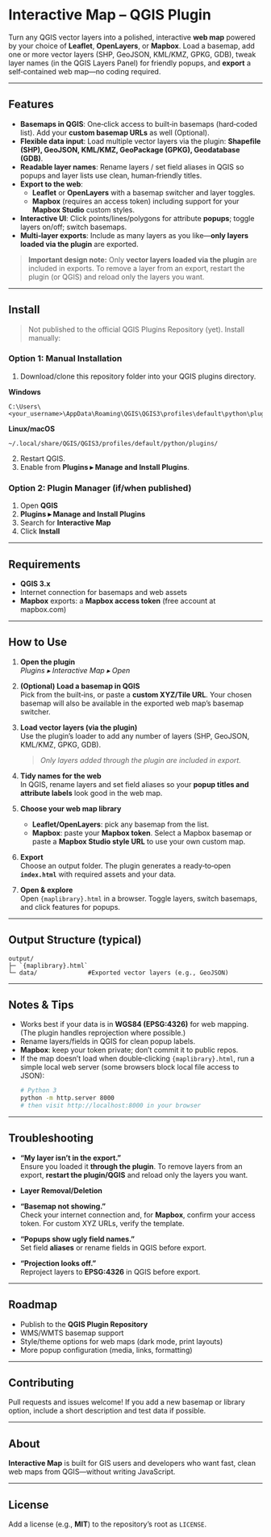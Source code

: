 # Interactive Map – QGIS Plugin

Turn any QGIS vector layers into a polished, interactive **web map** powered by your choice of **Leaflet**, **OpenLayers**, or **Mapbox**. Load a basemap, add one or more vector layers (SHP, GeoJSON, KML/KMZ, GPKG, GDB), tweak layer names (in the QGIS Layers Panel) for friendly popups, and **export** a self‑contained web map—no coding required.

---

## Features
- **Basemaps in QGIS**: One‑click access to built‑in basemaps (hard‑coded list). Add your **custom basemap URLs** as well (Optional).
- **Flexible data input**: Load multiple vector layers via the plugin: **Shapefile (SHP), GeoJSON, KML/KMZ, GeoPackage (GPKG), Geodatabase (GDB)**.
- **Readable layer names**: Rename layers / set field aliases in QGIS so popups and layer lists use clean, human‑friendly titles.
- **Export to the web**:
  - **Leaflet** or **OpenLayers** with a basemap switcher and layer toggles.
  - **Mapbox** (requires an access token) including support for your **Mapbox Studio** custom styles.
- **Interactive UI**: Click points/lines/polygons for attribute **popups**; toggle layers on/off; switch basemaps.
- **Multi‑layer exports**: Include as many layers as you like—**only layers loaded via the plugin** are exported.

> **Important design note:** Only **vector layers loaded via the plugin** are included in exports. To remove a layer from an export, restart the plugin (or QGIS) and reload only the layers you want.

---

## Install

> Not published to the official QGIS Plugins Repository (yet). Install manually:

### Option 1: Manual Installation
1. Download/clone this repository folder into your QGIS plugins directory.

**Windows**
```
C:\Users\<your_username>\AppData\Roaming\QGIS\QGIS3\profiles\default\python\plugins\
```

**Linux/macOS**
```
~/.local/share/QGIS/QGIS3/profiles/default/python/plugins/
```

2. Restart QGIS.
3. Enable from **Plugins ▸ Manage and Install Plugins**.

### Option 2: Plugin Manager (if/when published)
1. Open **QGIS**
2. **Plugins ▸ Manage and Install Plugins**
3. Search for **Interactive Map**
4. Click **Install**

---

## Requirements
- **QGIS 3.x**
- Internet connection for basemaps and web assets
- **Mapbox** exports: a **Mapbox access token** (free account at mapbox.com)

---

## How to Use

1. **Open the plugin**  
   *Plugins ▸ Interactive Map ▸ Open*

2. **(Optional) Load a basemap in QGIS**  
   Pick from the built‑ins, or paste a **custom XYZ/Tile URL**. Your chosen basemap will also be available in the exported web map’s basemap switcher.

3. **Load vector layers (via the plugin)**  
   Use the plugin’s loader to add any number of layers (SHP, GeoJSON, KML/KMZ, GPKG, GDB).  
   > *Only layers added through the plugin are included in export.*

4. **Tidy names for the web**  
   In QGIS, rename layers and set field aliases so your **popup titles and attribute labels** look good in the web map.

5. **Choose your web map library**  
   - **Leaflet/OpenLayers**: pick any basemap from the list.
   - **Mapbox**: paste your **Mapbox token**. Select a Mapbox basemap or paste a **Mapbox Studio style URL** to use your own custom map.

6. **Export**  
   Choose an output folder. The plugin generates a ready‑to‑open **`index.html`** with required assets and your data.

7. **Open & explore**  
   Open `{maplibrary}.html` in a browser. Toggle layers, switch basemaps, and click features for popups.

---

## Output Structure (typical)
```
output/
├─ `{maplibrary}.html`
└─ data/              #Exported vector layers (e.g., GeoJSON)
```

---

## Notes & Tips
- Works best if your data is in **WGS84 (EPSG:4326)** for web mapping. (The plugin handles reprojection where possible.)
- Rename layers/fields in QGIS for clean popup labels.
- **Mapbox**: keep your token private; don’t commit it to public repos.
- If the map doesn’t load when double‑clicking `{maplibrary}.html`, run a simple local web server (some browsers block local file access to JSON):
  ```bash
  # Python 3
  python -m http.server 8000
  # then visit http://localhost:8000 in your browser
  ```

---

## Troubleshooting
- **“My layer isn’t in the export.”**  
  Ensure you loaded it **through the plugin**. To remove layers from an export, **restart the plugin/QGIS** and reload only the layers you want.

- **Layer Removal/Deletion**

- **“Basemap not showing.”**  
  Check your internet connection and, for **Mapbox**, confirm your access token. For custom XYZ URLs, verify the template.

- **“Popups show ugly field names.”**  
  Set field **aliases** or rename fields in QGIS before export.

- **“Projection looks off.”**  
  Reproject layers to **EPSG:4326** in QGIS before export.

---

## Roadmap
- Publish to the **QGIS Plugin Repository**
- WMS/WMTS basemap support
- Style/theme options for web maps (dark mode, print layouts)
- More popup configuration (media, links, formatting)

---

## Contributing
Pull requests and issues welcome! If you add a new basemap or library option, include a short description and test data if possible.

---

## About
**Interactive Map** is built for GIS users and developers who want fast, clean web maps from QGIS—without writing JavaScript.

---

## License
Add a license (e.g., **MIT**) to the repository’s root as `LICENSE`.

